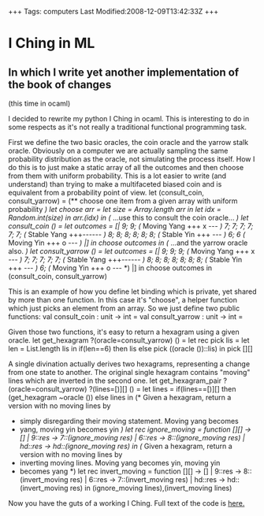 +++
Tags: computers
Last Modified:2008-12-09T13:42:33Z
+++
# I Ching in ML

## In which I write yet another implementation of the book of changes
(this time in ocaml)

I decided to rewrite my python I Ching in ocaml. This is interesting to
do in some respects as it's not really a traditional functional
programming task.

First we define the two basic oracles, the coin oracle and the yarrow
stalk oracle. Obviously on a computer we are actually sampling the same
probability distribution as the oracle, not simulating the process
itself. How I do this is to just make a static array of all the
outcomes and then choose from them with uniform probability. This is a
lot easier to write (and understand) than trying to make a multifaceted
biased coin and is equivalent from a probability point of view.
let (consult_coin, consult_yarrow) =
(** choose one item from a given array with uniform probability *)
let choose arr =
let size = Array.length arr in
let idx = Random.int(size) in
arr.(idx)
in
(* ...use this to consult the coin oracle... *)
let consult_coin () =
let outcomes = [|
9; 9;               (* Moving Yang +++ x --- *)
7; 7; 7; 7; 7; 7;   (* Stable Yang +++------ *)
8; 8; 8; 8; 8; 8;   (* Stable Yin  +++   --- *)
6; 6                (* Moving Yin  +++ o --- *)
|]
in
choose outcomes
in
(* ...and the yarrow oracle also. *)
let consult_yarrow () =
let outcomes = [|
9; 9; 9;             (* Moving Yang +++ x --- *)
7; 7; 7; 7; 7;       (* Stable Yang +++------ *)
8; 8; 8; 8; 8; 8; 8; (* Stable Yin  +++   --- *)
6;                   (* Moving Yin  +++ o --- *)
|]
in
choose outcomes
in
(consult_coin, consult_yarrow)

This is an example of how you define let binding which is private, yet
shared by more than one function. In this case it's "choose", a helper
function which just picks an element from an array. So we just define
two public functions:
val consult_coin : unit -> int = <fun>
val consult_yarrow : unit -> int = <fun>

Given those two functions, it's easy to return a hexagram using a given
oracle.
let get_hexagram ?(oracle=consult_yarrow) () =
let rec pick lis =
let len = List.length lis in
if(len==6) then lis else pick ((oracle ())::lis)
in
pick [][]

A single divination actually derives two hexagrams, representing a
change from one state to another. The original single hexagram contains
"moving" lines which are inverted in the second one.
let get_hexagram_pair ?(oracle=consult_yarrow) ?(lines=[)][] () =
let lines = if(lines==[)][] then (get_hexagram ~oracle ()) else lines in
(* Given a hexagram, return a version with no moving lines by
* simply disregarding their moving statement.  Moving yang becomes
* yang, moving yin becomes yin *)
let rec ignore_moving =
function
[][] -> []
| 9::res -> 7::(ignore_moving res)
| 6::res -> 8::(ignore_moving res)
| hd::res -> hd::(ignore_moving res)
in
(* Given a hexagram, return a version with no moving lines by
* inverting moving lines.  Moving yang becomes yin, moving yin
* becomes yang *)
let rec invert_moving =
function
[][] -> []
| 9::res -> 8::(invert_moving res)
| 6::res -> 7::(invert_moving res)
| hd::res -> hd::(invert_moving res)
in
(ignore_moving lines),(invert_moving lines)

Now you have the guts of a working I Ching. Full text of the code is
[here.][5]

[1]: http://www.uncarved.com/articles/ching_ml
[2]: http://www.uncarved.com/
[3]: http://www.uncarved.com/articles/contact
[4]: http://www.uncarved.com/login/
[5]: http://www.uncarved.com/static/ching.ml
[6]: http://www.uncarved.com/tags/computers
[7]: mailto:sean@uncarved.com
[8]: http://creativecommons.org/licenses/by-sa/4.0/
